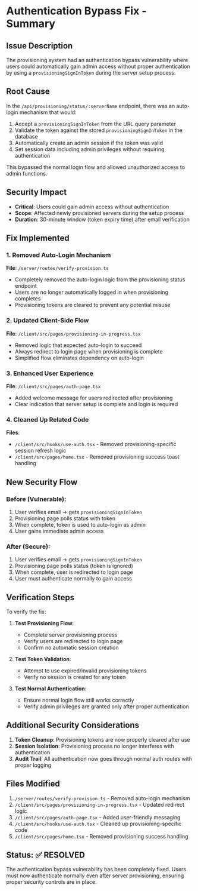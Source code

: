 # Authentication Bypass Fix - Summary

## Issue Description
The provisioning system had an authentication bypass vulnerability where users could automatically gain admin access without proper authentication by using a `provisioningSignInToken` during the server setup process.

## Root Cause
In the `/api/provisioning/status/:serverName` endpoint, there was an auto-login mechanism that would:
1. Accept a `provisioningSignInToken` from the URL query parameter
2. Validate the token against the stored `provisioningSignInToken` in the database
3. Automatically create an admin session if the token was valid
4. Set session data including admin privileges without requiring authentication

This bypassed the normal login flow and allowed unauthorized access to admin functions.

## Security Impact
- **Critical**: Users could gain admin access without authentication
- **Scope**: Affected newly provisioned servers during the setup process
- **Duration**: 30-minute window (token expiry time) after email verification

## Fix Implemented

### 1. Removed Auto-Login Mechanism
**File**: `/server/routes/verify-provision.ts`
- Completely removed the auto-login logic from the provisioning status endpoint
- Users are no longer automatically logged in when provisioning completes
- Provisioning tokens are cleared to prevent any potential misuse

### 2. Updated Client-Side Flow
**File**: `/client/src/pages/provisioning-in-progress.tsx`
- Removed logic that expected auto-login to succeed
- Always redirect to login page when provisioning is complete
- Simplified flow eliminates dependency on auto-login

### 3. Enhanced User Experience
**File**: `/client/src/pages/auth-page.tsx`
- Added welcome message for users redirected after provisioning
- Clear indication that server setup is complete and login is required

### 4. Cleaned Up Related Code
**Files**: 
- `/client/src/hooks/use-auth.tsx` - Removed provisioning-specific session refresh logic
- `/client/src/pages/home.tsx` - Removed provisioning success toast handling

## New Security Flow

### Before (Vulnerable):
1. User verifies email → gets `provisioningSignInToken`
2. Provisioning page polls status with token
3. When complete, token is used to auto-login as admin
4. User gains immediate admin access

### After (Secure):
1. User verifies email → gets `provisioningSignInToken` 
2. Provisioning page polls status (token is ignored)
3. When complete, user is redirected to login page
4. User must authenticate normally to gain access

## Verification Steps

To verify the fix:

1. **Test Provisioning Flow**:
   - Complete server provisioning process
   - Verify users are redirected to login page
   - Confirm no automatic session creation

2. **Test Token Validation**:
   - Attempt to use expired/invalid provisioning tokens
   - Verify no session is created for any token

3. **Test Normal Authentication**:
   - Ensure normal login flow still works correctly
   - Verify admin privileges are granted only after proper authentication

## Additional Security Considerations

1. **Token Cleanup**: Provisioning tokens are now properly cleared after use
2. **Session Isolation**: Provisioning process no longer interferes with authentication
3. **Audit Trail**: All authentication now goes through normal auth routes with proper logging

## Files Modified

1. `/server/routes/verify-provision.ts` - Removed auto-login mechanism
2. `/client/src/pages/provisioning-in-progress.tsx` - Updated redirect logic
3. `/client/src/pages/auth-page.tsx` - Added user-friendly messaging
4. `/client/src/hooks/use-auth.tsx` - Cleaned up provisioning-specific code
5. `/client/src/pages/home.tsx` - Removed provisioning success handling

## Status: ✅ RESOLVED

The authentication bypass vulnerability has been completely fixed. Users must now authenticate normally even after server provisioning, ensuring proper security controls are in place.
